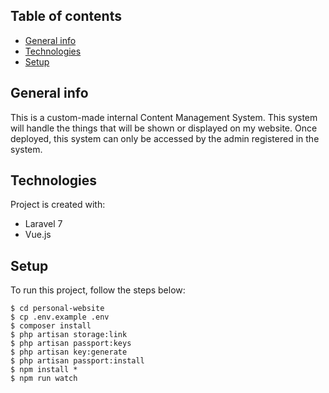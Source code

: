 ## Table of contents
* [General info](#general-info)
* [Technologies](#technologies)
* [Setup](#setup)

## General info
This is a custom-made internal Content Management System. This system will handle the things that will be shown or displayed on my website. Once deployed, this system can only be accessed by the admin registered in the system. 
	
## Technologies
Project is created with:
* Laravel 7
* Vue.js
	
## Setup
To run this project, follow the steps below:

```
$ cd personal-website
$ cp .env.example .env
$ composer install 
$ php artisan storage:link
$ php artisan passport:keys
$ php artisan key:generate
$ php artisan passport:install
$ npm install *
$ npm run watch
```
